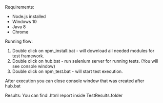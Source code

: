 Requirements:
- Node.js installed
- Windows 10
- Java 8 
- Chrome

Running flow:

1. Double click on npm_install.bat - will download all needed modules for test framework.
2. Double click on hub.bat - run selenium server for running tests. (You will see console window)
3. Double click on npm_test.bat - will start test execution.

After execution you can close console window that was created after hub.bat

Results:
You can find .html report inside TestResults.folder
